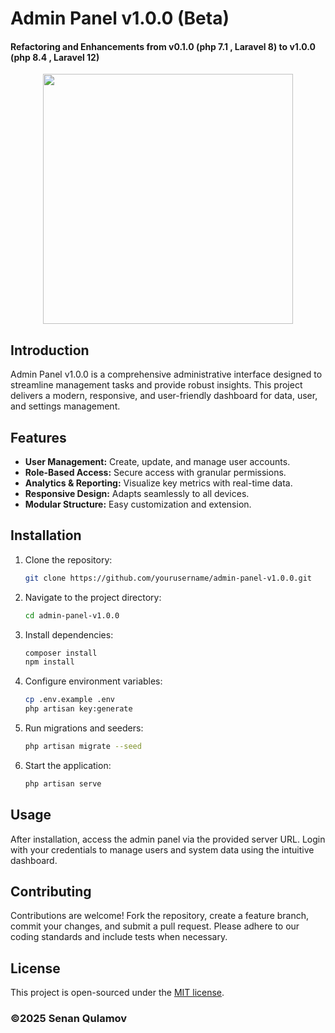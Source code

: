 # Admin Panel v1.0.0 (Beta)
#### Refactoring and Enhancements from v0.1.0 (php 7.1 , Laravel 8) to v1.0.0 (php 8.4 , Laravel 12)

<p align="center"><a href="https://laravel.com" target="_blank"><img src="https://raw.githubusercontent.com/laravel/art/master/logo-lockup/5%20SVG/2%20CMYK/1%20Full%20Color/laravel-logolockup-cmyk-red.svg" width="400"></a></p>


## Introduction

Admin Panel v1.0.0 is a comprehensive administrative interface designed to streamline management tasks and provide robust insights. This project delivers a modern, responsive, and user-friendly dashboard for data, user, and settings management.

## Features

- **User Management:** Create, update, and manage user accounts.
- **Role-Based Access:** Secure access with granular permissions.
- **Analytics & Reporting:** Visualize key metrics with real-time data.
- **Responsive Design:** Adapts seamlessly to all devices.
- **Modular Structure:** Easy customization and extension.

## Installation

1. Clone the repository:
   ```bash
   git clone https://github.com/yourusername/admin-panel-v1.0.0.git
   ```
2. Navigate to the project directory:
   ```bash
   cd admin-panel-v1.0.0
   ```
3. Install dependencies:
   ```bash
   composer install
   npm install
   ```
4. Configure environment variables:
   ```bash
   cp .env.example .env
   php artisan key:generate
   ```
5. Run migrations and seeders:
   ```bash
   php artisan migrate --seed
   ```
6. Start the application:
   ```bash
   php artisan serve
   ```

## Usage

After installation, access the admin panel via the provided server URL. Login with your credentials to manage users and system data using the intuitive dashboard.

## Contributing

Contributions are welcome! Fork the repository, create a feature branch, commit your changes, and submit a pull request. Please adhere to our coding standards and include tests when necessary.

## License

This project is open-sourced under the [MIT license](https://opensource.org/licenses/MIT).


### ©2025 Senan Qulamov
